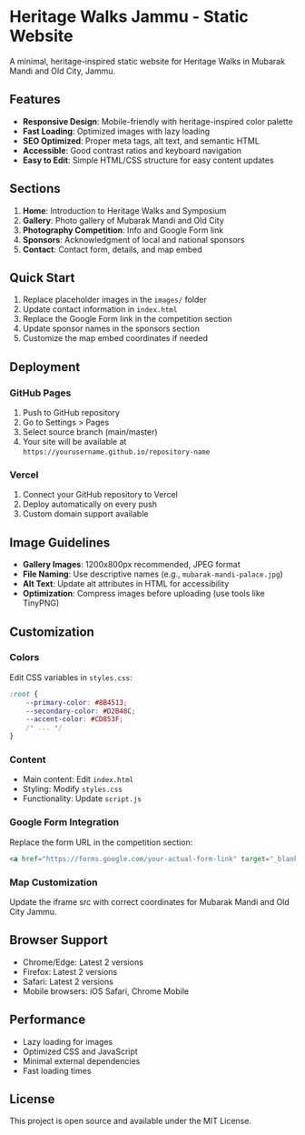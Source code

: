# Heritage Walks Jammu - Static Website

A minimal, heritage-inspired static website for Heritage Walks in Mubarak Mandi and Old City, Jammu.

## Features

- **Responsive Design**: Mobile-friendly with heritage-inspired color palette
- **Fast Loading**: Optimized images with lazy loading
- **SEO Optimized**: Proper meta tags, alt text, and semantic HTML
- **Accessible**: Good contrast ratios and keyboard navigation
- **Easy to Edit**: Simple HTML/CSS structure for easy content updates

## Sections

1. **Home**: Introduction to Heritage Walks and Symposium
2. **Gallery**: Photo gallery of Mubarak Mandi and Old City
3. **Photography Competition**: Info and Google Form link
4. **Sponsors**: Acknowledgment of local and national sponsors
5. **Contact**: Contact form, details, and map embed

## Quick Start

1. Replace placeholder images in the `images/` folder
2. Update contact information in `index.html`
3. Replace the Google Form link in the competition section
4. Update sponsor names in the sponsors section
5. Customize the map embed coordinates if needed

## Deployment

### GitHub Pages
1. Push to GitHub repository
2. Go to Settings > Pages
3. Select source branch (main/master)
4. Your site will be available at `https://yourusername.github.io/repository-name`

### Vercel
1. Connect your GitHub repository to Vercel
2. Deploy automatically on every push
3. Custom domain support available

## Image Guidelines

- **Gallery Images**: 1200x800px recommended, JPEG format
- **File Naming**: Use descriptive names (e.g., `mubarak-mandi-palace.jpg`)
- **Alt Text**: Update alt attributes in HTML for accessibility
- **Optimization**: Compress images before uploading (use tools like TinyPNG)

## Customization

### Colors
Edit CSS variables in `styles.css`:
```css
:root {
    --primary-color: #8B4513;
    --secondary-color: #D2B48C;
    --accent-color: #CD853F;
    /* ... */
}
```

### Content
- Main content: Edit `index.html`
- Styling: Modify `styles.css`
- Functionality: Update `script.js`

### Google Form Integration
Replace the form URL in the competition section:
```html
<a href="https://forms.google.com/your-actual-form-link" target="_blank">
```

### Map Customization
Update the iframe src with correct coordinates for Mubarak Mandi and Old City Jammu.

## Browser Support

- Chrome/Edge: Latest 2 versions
- Firefox: Latest 2 versions
- Safari: Latest 2 versions
- Mobile browsers: iOS Safari, Chrome Mobile

## Performance

- Lazy loading for images
- Optimized CSS and JavaScript
- Minimal external dependencies
- Fast loading times

## License

This project is open source and available under the MIT License.